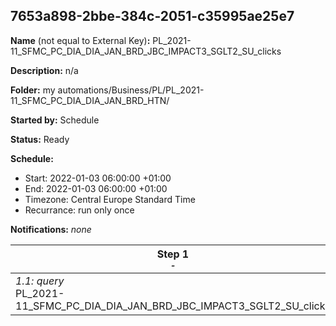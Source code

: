 ## 7653a898-2bbe-384c-2051-c35995ae25e7

**Name** (not equal to External Key)**:** PL_2021-11_SFMC_PC_DIA_DIA_JAN_BRD_JBC_IMPACT3_SGLT2_SU_clicks

**Description:** n/a

**Folder:** my automations/Business/PL/PL_2021-11_SFMC_PC_DIA_DIA_JAN_BRD_HTN/

**Started by:** Schedule

**Status:** Ready

**Schedule:**

* Start: 2022-01-03 06:00:00 +01:00
* End: 2022-01-03 06:00:00 +01:00
* Timezone: Central Europe Standard Time
* Recurrance: run only once

**Notifications:** _none_


| Step 1<br>_<small>-</small>_ |
| --- |
| _1.1: query_<br>PL_2021-11_SFMC_PC_DIA_DIA_JAN_BRD_JBC_IMPACT3_SGLT2_SU_clicks |
